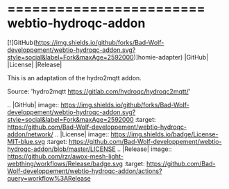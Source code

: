 ========================
webtio-hydroqc-addon
========================
[![GitHub(https://img.shields.io/github/forks/Bad-Wolf-developpement/webtio-hydroqc-addon.svg?style=social&label=Fork&maxAge=2592000)]homie-adapter)
|GitHub|
|License|
|Release|

This is an adaptation of the hydro2mqtt addon.

Source: 'hydro2mqtt <https://gitlab.com/hydroqc/hydroqc2mqtt/>'


.. |GitHub| image:: https://img.shields.io/github/forks/Bad-Wolf-developpement/webtio-hydroqc-addon.svg?style=social&label=Fork&maxAge=2592000
   :target: https://github.com/Bad-Wolf-developpement/webtio-hydroqc-addon/network/
.. |License| image:: https://img.shields.io/badge/License-MIT-blue.svg
   :target: https://github.com/Bad-Wolf-developpement/webtio-hydroqc-addon/blob/master/LICENSE
.. |Release| image:: https://github.com/rzr/awox-mesh-light-webthing/workflows/Release/badge.svg
   :target: https://github.com/Bad-Wolf-developpement/webtio-hydroqc-addon/actions?query=workflow%3ARelease